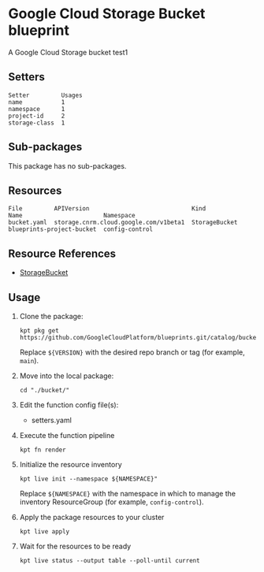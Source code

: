 # Google Cloud Storage Bucket blueprint

A Google Cloud Storage bucket
test1

## Setters

```
Setter         Usages
name           1
namespace      1
project-id     2
storage-class  1
```

## Sub-packages

This package has no sub-packages.

## Resources

```
File         APIVersion                             Kind           Name                       Namespace
bucket.yaml  storage.cnrm.cloud.google.com/v1beta1  StorageBucket  blueprints-project-bucket  config-control
```

## Resource References

- [StorageBucket](https://cloud.google.com/config-connector/docs/reference/resource-docs/storage/storagebucket)

## Usage

1.  Clone the package:
    ```
    kpt pkg get https://github.com/GoogleCloudPlatform/blueprints.git/catalog/bucket@${VERSION}
    ```
    Replace `${VERSION}` with the desired repo branch or tag
    (for example, `main`).

1.  Move into the local package:
    ```
    cd "./bucket/"
    ```

1.  Edit the function config file(s):
    - setters.yaml

1.  Execute the function pipeline
    ```
    kpt fn render
    ```

1.  Initialize the resource inventory
    ```
    kpt live init --namespace ${NAMESPACE}"
    ```
    Replace `${NAMESPACE}` with the namespace in which to manage
    the inventory ResourceGroup (for example, `config-control`).

1.  Apply the package resources to your cluster
    ```
    kpt live apply
    ```

1.  Wait for the resources to be ready
    ```
    kpt live status --output table --poll-until current
    ```

